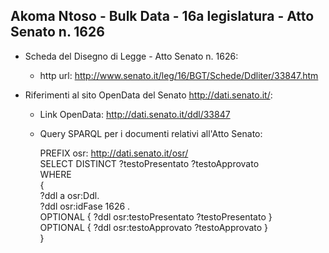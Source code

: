 ## Akoma Ntoso - Bulk Data - 16a legislatura - Atto Senato n. 1626 ##

* Scheda del Disegno di Legge - Atto Senato n. 1626:
	* http url: http://www.senato.it/leg/16/BGT/Schede/Ddliter/33847.htm

* Riferimenti al sito OpenData del Senato http://dati.senato.it/:
	* Link OpenData: http://dati.senato.it/ddl/33847
	* Query SPARQL per i documenti relativi all'Atto Senato:

        PREFIX osr: <http://dati.senato.it/osr/>  
		SELECT DISTINCT ?testoPresentato ?testoApprovato  
		WHERE  
		{  
		    ?ddl a osr:Ddl.  
		    ?ddl osr:idFase 1626 .  
		    OPTIONAL { ?ddl osr:testoPresentato ?testoPresentato }  
		    OPTIONAL { ?ddl osr:testoApprovato ?testoApprovato }  
		}
		